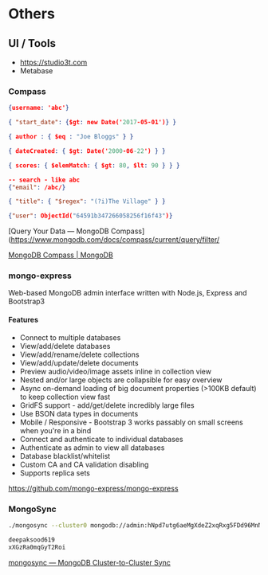 # Others

## UI / Tools

- https://studio3t.com
- Metabase

### Compass

```json
{username: 'abc'}

{ "start_date": {$gt: new Date('2017-05-01')} }

{ author : { $eq : "Joe Bloggs" } }

{ dateCreated: { $gt: Date('2000-06-22') } }

{ scores: { $elemMatch: { $gt: 80, $lt: 90 } } }

-- search - like abc
{"email": /abc/}

{ "title": { "$regex": "(?i)The Village" } }

{"user": ObjectId("64591b347266058256f16f43")}
```

[Query Your Data — MongoDB Compass](https://www.mongodb.com/docs/compass/current/query/filter/

[MongoDB Compass | MongoDB](https://www.mongodb.com/products/compass)

### mongo-express

Web-based MongoDB admin interface written with Node.js, Express and Bootstrap3

#### Features

- Connect to multiple databases
- View/add/delete databases
- View/add/rename/delete collections
- View/add/update/delete documents
- Preview audio/video/image assets inline in collection view
- Nested and/or large objects are collapsible for easy overview
- Async on-demand loading of big document properties (>100KB default) to keep collection view fast
- GridFS support - add/get/delete incredibly large files
- Use BSON data types in documents
- Mobile / Responsive - Bootstrap 3 works passably on small screens when you're in a bind
- Connect and authenticate to individual databases
- Authenticate as admin to view all databases
- Database blacklist/whitelist
- Custom CA and CA validation disabling
- Supports replica sets

https://github.com/mongo-express/mongo-express

### MongoSync

```bash
./mongosync --cluster0 mongodb://admin:hNpd7utg6aeMgXdeZ2xqRxg5FDd96MnNr4V@3.108.70.26:27018/ --cluster1 mongodb+srv://deepaksood619:xXGzRa0mqGyT2Roi@cluster0.wendrum.mongodb.net/

deepaksood619
xXGzRa0mqGyT2Roi

```

[mongosync — MongoDB Cluster-to-Cluster Sync](https://www.mongodb.com/docs/cluster-to-cluster-sync/current/reference/mongosync/)
